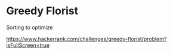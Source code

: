 # Greedy Florist

Sorting to optimize

https://www.hackerrank.com/challenges/greedy-florist/problem?isFullScreen=true
